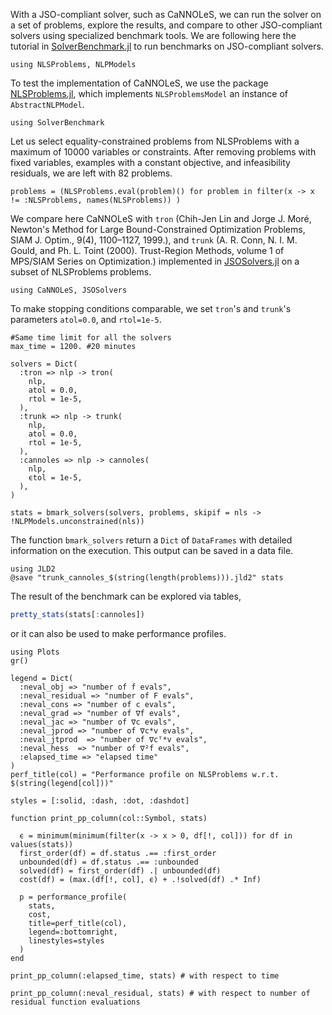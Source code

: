 With a JSO-compliant solver, such as CaNNOLeS, we can run the solver on a set of problems, explore the results, and compare to other JSO-compliant solvers using specialized benchmark tools. 
We are following here the tutorial in [SolverBenchmark.jl](https://juliasmoothoptimizers.github.io/SolverBenchmark.jl/v0.3/tutorial/) to run benchmarks on JSO-compliant solvers.
``` @example ex1
using NLSProblems, NLPModels
```

To test the implementation of CaNNOLeS, we use the package [NLSProblems.jl](https://github.com/JuliaSmoothOptimizers/NLSProblems.jl), which implements `NLSProblemsModel` an instance of `AbstractNLPModel`. 

``` @example ex1
using SolverBenchmark
```

Let us select equality-constrained problems from NLSProblems with a maximum of 10000 variables or constraints. After removing problems with fixed variables, examples with a constant objective, and infeasibility residuals, we are left with 82 problems.

``` @example ex1
problems = (NLSProblems.eval(problem)() for problem in filter(x -> x != :NLSProblems, names(NLSProblems)) )
```

We compare here CaNNOLeS with `tron` (Chih-Jen Lin and Jorge J. Moré, Newton's Method for Large Bound-Constrained Optimization Problems, SIAM J. Optim., 9(4), 1100–1127, 1999.), and `trunk` (A. R. Conn, N. I. M. Gould, and Ph. L. Toint (2000). Trust-Region Methods, volume 1 of MPS/SIAM Series on Optimization.) implemented in [JSOSolvers.jl](https://github.com/JuliaSmoothOptimizers/JSOSolvers.jl) on a subset of NLSProblems problems.
``` @example ex1
using CaNNOLeS, JSOSolvers
```
To make stopping conditions comparable, we set `tron`'s and `trunk`'s parameters `atol=0.0`, and `rtol=1e-5`.

``` @example ex1
#Same time limit for all the solvers
max_time = 1200. #20 minutes

solvers = Dict(
  :tron => nlp -> tron(
    nlp,
    atol = 0.0,
    rtol = 1e-5,
  ),
  :trunk => nlp -> trunk(
    nlp,
    atol = 0.0,
    rtol = 1e-5,
  ),
  :cannoles => nlp -> cannoles(
    nlp,
    ϵtol = 1e-5,
  ),
)

stats = bmark_solvers(solvers, problems, skipif = nls -> !NLPModels.unconstrained(nls))
```
The function `bmark_solvers` return a `Dict` of `DataFrames` with detailed information on the execution. This output can be saved in a data file.
``` @example ex1
using JLD2
@save "trunk_cannoles_$(string(length(problems))).jld2" stats
```
The result of the benchmark can be explored via tables,
```julia
pretty_stats(stats[:cannoles])
```
or it can also be used to make performance profiles.
``` @example ex1
using Plots
gr()

legend = Dict(
  :neval_obj => "number of f evals",
  :neval_residual => "number of F evals",
  :neval_cons => "number of c evals", 
  :neval_grad => "number of ∇f evals", 
  :neval_jac => "number of ∇c evals", 
  :neval_jprod => "number of ∇c*v evals", 
  :neval_jtprod  => "number of ∇cᵀ*v evals", 
  :neval_hess  => "number of ∇²f evals", 
  :elapsed_time => "elapsed time"
)
perf_title(col) = "Performance profile on NLSProblems w.r.t. $(string(legend[col]))"

styles = [:solid, :dash, :dot, :dashdot]

function print_pp_column(col::Symbol, stats)
  
  ϵ = minimum(minimum(filter(x -> x > 0, df[!, col])) for df in values(stats))
  first_order(df) = df.status .== :first_order
  unbounded(df) = df.status .== :unbounded
  solved(df) = first_order(df) .| unbounded(df)
  cost(df) = (max.(df[!, col], ϵ) + .!solved(df) .* Inf)

  p = performance_profile(
    stats, 
    cost, 
    title=perf_title(col), 
    legend=:bottomright, 
    linestyles=styles
  )
end

print_pp_column(:elapsed_time, stats) # with respect to time
```

``` @example ex1
print_pp_column(:neval_residual, stats) # with respect to number of residual function evaluations
```
